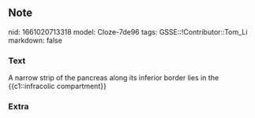 ## Note
nid: 1661020713318
model: Cloze-7de96
tags: GSSE::!Contributor::Tom_Li
markdown: false

### Text
<div>
  A narrow strip of the pancreas along its inferior border lies in
  the {{c1::infracolic compartment}}
</div>

### Extra

